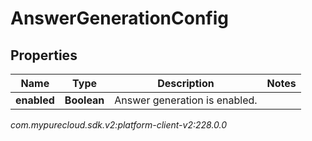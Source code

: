 # AnswerGenerationConfig


## Properties

| Name | Type | Description | Notes |
| ------------ | ------------- | ------------- | ------------- |
| **enabled** | **Boolean** | Answer generation is enabled. |  |




_com.mypurecloud.sdk.v2:platform-client-v2:228.0.0_
